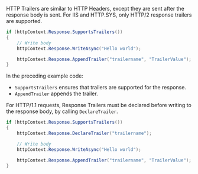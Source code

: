 HTTP Trailers are similar to HTTP Headers, except they are sent after the response body is sent. For IIS and HTTP.SYS, only HTTP/2 response trailers are supported.

```csharp
if (httpContext.Response.SupportsTrailers())
{
    // Write body
    httpContext.Response.WriteAsync("Hello world");

    httpContext.Response.AppendTrailer("trailername", "TrailerValue");
}
```

In the preceding example code:

* `SupportsTrailers` ensures that trailers are supported for the response.
* `AppendTrailer` appends the trailer.

For HTTP/1.1 requests, Response Trailers must be declared before writing to the response body, by calling `DeclareTrailer`.

```csharp
if (httpContext.Response.SupportsTrailers())
{
    httpContext.Response.DeclareTrailer("trailername");	

    // Write body
    httpContext.Response.WriteAsync("Hello world");

    httpContext.Response.AppendTrailer("trailername", "TrailerValue");
}
```